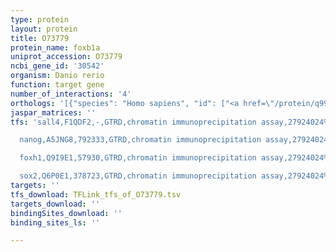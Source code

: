 ```yaml
---
type: protein
layout: protein
title: O73779
protein_name: foxb1a
uniprot_accession: O73779
ncbi_gene_id: '30542'
organism: Danio rerio
function: target gene
number_of_interactions: '4'
orthologs: '[{"species": "Homo sapiens", "id": ["<a href=\"/protein/q99853\">Q99853</a>"]}, {"species": "Mus musculus", "id": ["<a href=\"/protein/q64732\">Q64732</a>"]}]'
jaspar_matrices: ''
tfs: 'sall4,F1QDF2,-,GTRD,chromatin immunoprecipitation assay,27924024%5Buid%5D,No

  nanog,A5JNG8,792333,GTRD,chromatin immunoprecipitation assay,27924024%5Buid%5D,No

  foxh1,Q9I9E1,57930,GTRD,chromatin immunoprecipitation assay,27924024%5Buid%5D,No

  sox2,Q6P0E1,378723,GTRD,chromatin immunoprecipitation assay,27924024%5Buid%5D,No'
targets: ''
tfs_download: TFLink_tfs_of_O73779.tsv
targets_download: ''
bindingSites_download: ''
binding_sites_ls: ''

---
```

